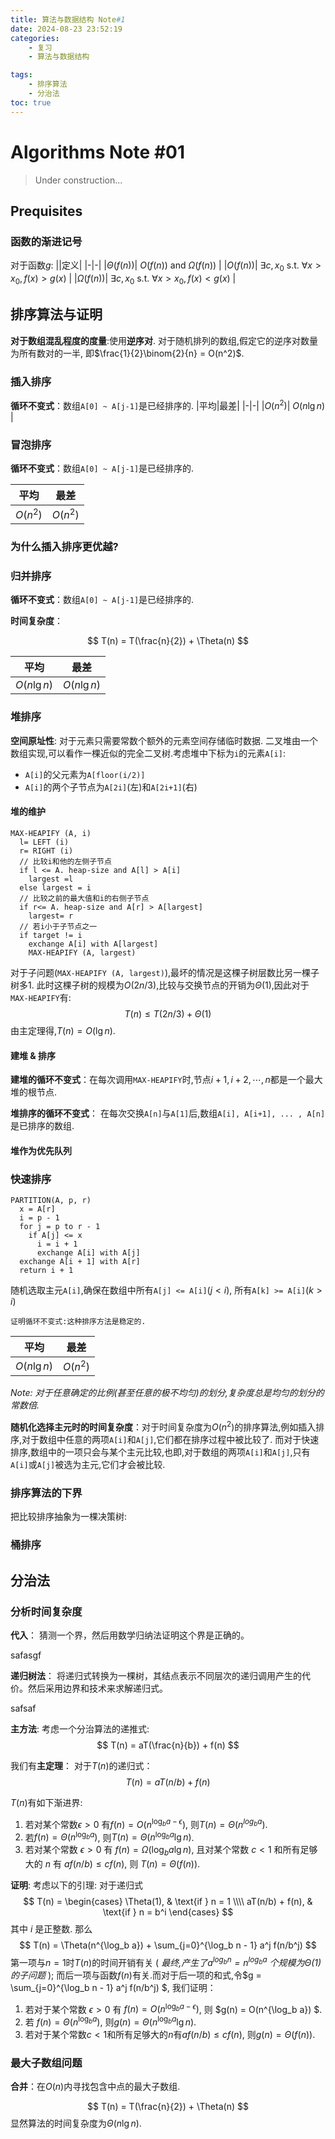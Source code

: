 ```yaml
---
title: 算法与数据结构 Note#1
date: 2024-08-23 23:52:19
categories: 
    - 复习
    - 算法与数据结构

tags:           
    - 排序算法
    - 分治法
toc: true
---
```


<script>
MathJax = {
  tex: {
    inlineMath: [['$', '$'], ['\\(', '\\)']]
  }
};
</script>
<script id="MathJax-script" async
  src="https://cdn.jsdelivr.net/npm/mathjax@3/es5/tex-chtml.js">
</script>


# Algorithms Note #01
> Under construction...

## Prequisites
### 函数的渐进记号
对于函数$g$:
||定义|
|-|-|
|$\Theta(f(n))$| $O(f(n))$ and $\Omega(f(n))$ |
|$O(f(n))$| $\exists c, x_0$ s.t. $\forall x>x_0, f(x)>g(x)$  |
|$\Omega(f(n))$| $\exists c, x_0$ s.t. $\forall x>x_0, f(x)<g(x)$ |

## 排序算法与证明

**对于数组混乱程度的度量**:使用**逆序对**. 对于随机排列的数组,假定它的逆序对数量为所有数对的一半, 即$\frac{1}{2}\binom{2}{n} = O(n^2)$.

### 插入排序

**循环不变式**：数组`A[0] ~ A[j-1]`是已经排序的.
|平均|最差|
|-|-|
|$O(n^2)$| $O(n\lg n)$ |

### 冒泡排序
**循环不变式**：数组`A[0] ~ A[j-1]`是已经排序的.

|平均|最差|
|-|-|
|$O(n^2)$|$O(n^2)$ |

### 为什么插入排序更优越?

### 归并排序
**循环不变式**：数组`A[0] ~ A[j-1]`是已经排序的.


**时间复杂度**：

$$ T(n) = T(\frac{n}{2}) + \Theta(n) $$

|平均|最差|
|-|-|
|$O(n\lg n)$| $O(n\lg n)$ |

### 堆排序
**空间原址性**: 对于元素只需要常数个额外的元素空间存储临时数据.
二叉堆由一个数组实现,可以看作一棵近似的完全二叉树.考虑堆中下标为`i`的元素`A[i]`:
- `A[i]`的父元素为`A[floor(i/2)]`
- `A[i]`的两个子节点为`A[2i]`(左)和`A[2i+1]`(右)

#### 堆的维护
```pseudocode
MAX-HEAPIFY (A, i)
  l= LEFT (i)
  r= RIGHT (i)
  // 比较i和他的左侧子节点
  if l <= A. heap-size and A[l] > A[i]
    largest =l
  else largest = i
  // 比较之前的最大值和i的右侧子节点
  if r<= A. heap-size and A[r] > A[largest]
    largest= r
  // 若i小于子节点之一
  if target != i
    exchange A[i] with A[largest]
    MAX-HEAPIFY (A, largest) 
```
对于子问题(`MAX-HEAPIFY (A, largest)`),最坏的情况是这棵子树层数比另一棵子树多1. 此时这棵子树的规模为$O(2n/3)$,比较与交换节点的开销为$\Theta(1)$,因此对于`MAX-HEAPIFY`有:
$$ T(n) \leq T(2n/3) + \Theta(1) $$
由主定理得,$T(n)=O(\lg n)$.

#### 建堆 & 排序
**建堆的循环不变式**：在每次调用`MAX-HEAPIFY`时,节点$i+1, i+2, \cdots, n$都是一个最大堆的根节点.

**堆排序的循环不变式**： 在每次交换`A[n]`与`A[1]`后,数组`A[i], A[i+1], ... , A[n]`是已排序的数组.

#### 堆作为优先队列

### 快速排序

```pseudocode
PARTITION(A, p, r)
  x = A[r]
  i = p - 1
  for j = p to r - 1
    if A[j] <= x
      i = i + 1
      exchange A[i] with A[j]
  exchange A[i + 1] with A[r]
  return i + 1 
```

随机选取主元`A[i]`,确保在数组中所有`A[j] <= A[i]`($j<i$), 所有`A[k] >= A[i]`($k>i$)

    证明循环不变式:这种排序方法是稳定的.
|平均 |最差 |
|-|-|
| $O(n\lg n)$|$O(n^2)$ |

*Note: 对于任意确定的比例(甚至任意的极不均匀)的划分,复杂度总是均匀的划分的常数倍.*

**随机化选择主元时的时间复杂度**：对于时间复杂度为$O(n^2)$的排序算法,例如插入排序,对于数组中任意的两项`A[i]`和`A[j]`,它们都在排序过程中被比较了. 而对于快速排序,数组中的一项只会与某个主元比较,也即,对于数组的两项`A[i]`和`A[j]`,只有`A[i]`或`A[j]`被选为主元,它们才会被比较.

### 排序算法的下界
把比较排序抽象为一棵决策树:


### 桶排序

## 分治法

### 分析时间复杂度
**代入**：
    猜测一个界，然后用数学归纳法证明这个界是正确的。

safasgf

**递归树法**： 
    将递归式转换为一棵树，其结点表示不同层次的递归调用产生的代价。然后采用边界和技术来求解递归式。

safsaf

**主方法**: 
    考虑一个分治算法的递推式:
$$ T(n) = aT(\frac{n}{b}) + f(n) $$

我们有**主定理**：
对于$T(n)$的递归式：
$$T(n) = aT(n/b)+ f(n)$$

$T(n)$有如下渐进界:
1. 若对某个常数$\epsilon >0$ 有$f(n)=O(n^{\log_b a - \epsilon})$, 则$T(n) = \Theta(n^{log_b a})$.
2. 若$f(n) = \Theta(n^{\log_b a})$, 则$T(n) = \Theta(n^{\log_b a}\lg n)$.
3. 若对某个常数 $\epsilon >0$ 有 $f(n) = \Omega (\log_b a \lg n)$, 且对某个常数 $c<1$ 和所有足够大的 $n$ 有 $af(n/b) \leq cf(n)$, 则 $T(n)=\Theta(f(n))$.



**证明**: 
考虑以下的引理: 对于递归式
$$ T(n) = 
    \begin{cases} \Theta(1), & \text{if } n = 1 \\\\ 
    aT(n/b) + f(n), & \text{if } n = b^i \end{cases} $$
其中 $i$ 是正整数. 那么
$$ T(n) = \Theta(n^{\log_b a}) + \sum_{j=0}^{\log_b n - 1} a^j f(n/b^j) $$
第一项与$n=1$时$T(n)$的时间开销有关 ( *最终,产生了$a^{\log_b n} = n^{\log_b a}$ 个规模为$\Theta(1)$ 的子问题* ); 而后一项与函数$f(n)$有关.而对于后一项的和式,令$g = \sum_{j=0}^{\log_b n - 1} a^j f(n/b^j) $, 我们证明：
1. 若对于某个常数 $\epsilon > 0$ 有 $f(n) = O(n^{\log_b a - \epsilon})$, 则 $g(n) = O(n^{\log_b a}) $.
2. 若 $f(n) = \Theta(n^{\log_b a})$, 则$g(n) = \Theta(n^{\log_b a}\lg n)$.
3. 若对于某个常数$c<1$和所有足够大的$n$有$af(n/b) \leq cf(n)$, 则$g(n) = \Theta(f(n))$.



### 最大子数组问题

**合并**：在$O(n)$内寻找包含中点的最大子数组.

$$ T(n) = T(\frac{n}{2}) + \Theta(n) $$
显然算法的时间复杂度为$\Theta(n\lg n)$.